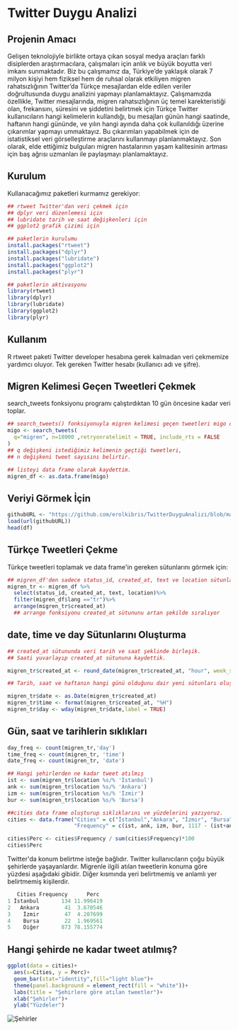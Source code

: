 # Twitter Duygu Analizi

## Projenin Amacı

Gelişen teknolojiyle birlikte ortaya çıkan sosyal medya araçları farklı disiplerden araştırmacılara, çalışmaları için anlık ve büyük 
boyutta veri imkanı sunmaktadır. Biz bu çalışmamız da, Türkiye’de yaklaşık olarak 7 milyon kişiyi hem fiziksel hem de
ruhsal olarak etkiliyen migren rahatsızlığının Twitter’da Türkçe mesajlardan elde edilen veriler doğrultusunda duygu analizini yapmayı 
planlamaktayız. Çalışmamızda özellikle, Twitter mesajlarında, migren rahatsızlığının üç temel karekteristiği 
olan, frekansını, süresini ve şiddetini belirtmek için Türkçe Twitter kullanıcıların hangi kelimelerin kullandığı, 
bu mesajları günün hangi saatinde, haftanın hangi gününde,
ve yılın hangi ayında daha çok kullanıldığı üzerine çıkarımlar yapmayı ummaktayız.
Bu çıkarımları yapabilmek için de istatistiksel veri görselleştirme araçlarını kullanmayı planlanmaktayız. 
Son olarak, elde ettiğimiz bulguları migren hastalarının yaşam kalitesinin artması 
için baş ağrısı uzmanları ile paylaşmayı planlamaktayız.

## Kurulum
Kullanacağımız paketleri kurmamız gerekiyor: 
```R
## rtweet Twitter'dan veri çekmek için 
## dplyr veri düzenlemesi için
## lubridate tarih ve saat değişkenleri için
## ggplot2 grafik çizimi için

## paketlerin kurulumu
install.packages("rtweet")
install.packages("dplyr")
install.packages("lubridate")
install.packages("ggplot2")
install.packages("plyr")

## paketlerin aktivasyonu
library(rtweet)
library(dplyr)
library(lubridate)
library(ggplot2)
library(plyr)

```

## Kullanım
R rtweet paketi Twitter developer hesabına gerek kalmadan veri çekmemize yardımcı oluyor. Tek gereken Twitter hesabı (kullanıcı adı ve şifre). 

## Migren Kelimesi Geçen Tweetleri Çekmek
search_tweets fonksiyonu programı çalıştırdıktan 10 gün öncesine kadar veri toplar.
```R
## search_tweets() fonksiyonuyla migren kelimesi geçen tweetleri migo değişkenine atadım. 
migo <- search_tweets(
  q="migren", n=18000 ,retryonratelimit = TRUE, include_rts = FALSE
)
## q değişkeni istediğimiz kelimenin geçtiği tweetleri, 
## n değişkeni tweet sayısını belirtir.
```
```R
## listeyi data frame olarak kaydettim.
migren_df <- as.data.frame(migo)
```
## Veriyi Görmek İçin
```R
githubURL <- "https://github.com/erolkibris/TwitterDuyguAnalizi/blob/master/migren_tr.RData"
load(url(githubURL))
head(df)
```
## Türkçe Tweetleri Çekme

Türkçe tweetleri toplamak ve data frame'in gereken sütunlarını görmek için:

```R
## migren_df'den sadece status_id, created_at, text ve location sütunlarını ve Türkçe tweetleri alacağım
migren_tr <- migren_df %>%
  select(status_id, created_at, text, location)%>%
  filter(migren_df$lang =="tr")%>%
  arrange(migren_tr$created_at) 
  ## arrange fonksiyonu created_at sütununu artan şekilde sıralıyor
```
## date, time ve day Sütunlarını Oluşturma
```R
## created_at sütununda veri tarih ve saat şeklinde birleşik. 
## Saati yuvarlayıp created_at sütununa kaydettik.

migren_tr$created_at <- round_date(migren_tr$created_at, "hour", week_start = getOption("lubridate.week.start",7))

## Tarih, saat ve haftanın hangi günü olduğunu dair yeni sütunları oluşturduk.

migren_tr$date <- as.Date(migren_tr$created_at)
migren_tr$time <- format(migren_tr$created_at, "%H")
migren_tr$day <- wday(migren_tr$date,label = TRUE)
```
## Gün, saat ve tarihlerin sıklıkları
```R
day_freq <- count(migren_tr,'day')
time_freq <- count(migren_tr, 'time')
date_freq <- count(migren_tr, 'date')
```
```R
## Hangi şehirlerden ne kadar tweet atılmış
ist <- sum(migren_tr$location %s/% 'İstanbul') 
ank <- sum(migren_tr$location %s/% 'Ankara')
izm <- sum(migren_tr$location %s/% 'İzmir')
bur <- sum(migren_tr$location %s/% 'Bursa')
```

```R
##cities data frame oluşturup sıklıklarını ve yüzdelerini yazıyoruz.
cities <- data.frame("Cities" = c("İstanbul","Ankara", "İzmir", "Bursa", "Diğer"), 
                     "Frequency" = c(ist, ank, izm, bur, 1117 - (ist+ank+izm+bur)))

cities$Perc <- cities$Frequency / sum(cities$Frequency)*100
cities$Perc
```
Twitter'da konum belirtme isteğe bağlıdır. Twitter kullanıcıların çoğu büyük şehirlerde yaşayanlardır. Migrenle ilgili atılan tweetlerin konuma göre yüzdesi aşağıdaki gibidir. Diğer kısmında yeri belirtmemiş ve anlamlı yer belirtmemiş kişilerdir.

```R
   Cities Frequency      Perc
1 İstanbul       134 11.996419
2   Ankara        41  3.670546
3    İzmir        47  4.207699
4    Bursa        22  1.969561
5    Diğer       873 78.155774
```
## Hangi şehirde ne kadar tweet atılmış?
```R
ggplot(data = cities)+
  aes(x=Cities, y = Perc)+
  geom_bar(stat="identity",fill="light blue")+
  theme(panel.background = element_rect(fill = "white"))+
  labs(title = "Şehirlere göre atılan tweetler")+
  xlab("Şehirler")+
  ylab("Yüzdeler")
```
![Şehirler](https://github.com/erolkibris/TwitterDuyguAnalizi/blob/master/Graphs/sehir-tweet.jpeg)


